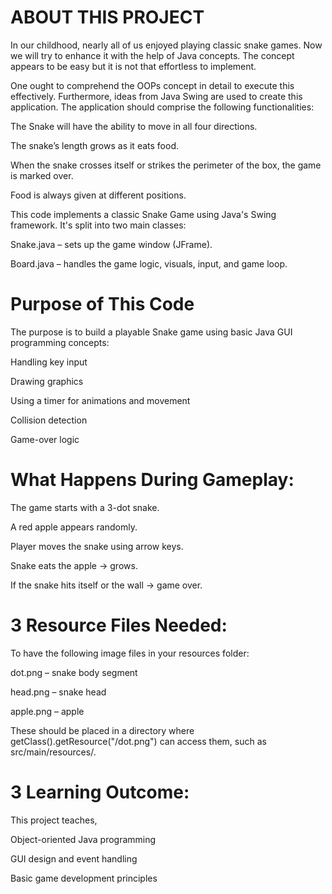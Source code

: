 # ABOUT THIS PROJECT

In our childhood, nearly all of us enjoyed playing classic snake games. Now we will try to enhance it with the help of Java concepts. The concept appears to be easy but it is not that effortless to implement.

One ought to comprehend the OOPs concept in detail to execute this effectively. Furthermore, ideas from Java Swing are used to create this application. The application should comprise the following functionalities:

The Snake will have the ability to move in all four directions.

The snake’s length grows as it eats food.

When the snake crosses itself or strikes the perimeter of the box, the game is marked over.

Food is always given at different positions.

This code implements a classic Snake Game using Java's Swing framework. It's split into two main classes:

Snake.java – sets up the game window (JFrame).

Board.java – handles the game logic, visuals, input, and game loop.

# Purpose of This Code

The purpose is to build a playable Snake game using basic Java GUI programming concepts:

Handling key input

Drawing graphics

Using a timer for animations and movement

Collision detection

Game-over logic

# What Happens During Gameplay:

The game starts with a 3-dot snake.

A red apple appears randomly.

Player moves the snake using arrow keys.

Snake eats the apple → grows.

If the snake hits itself or the wall → game over.

# 3 Resource Files Needed:

To have the following image files in your resources folder:

dot.png – snake body segment

head.png – snake head

apple.png – apple

These should be placed in a directory where getClass().getResource("/dot.png") can access them, such as src/main/resources/.

# 3 Learning Outcome:

This project teaches,

Object-oriented Java programming

GUI design and event handling

Basic game development principles

